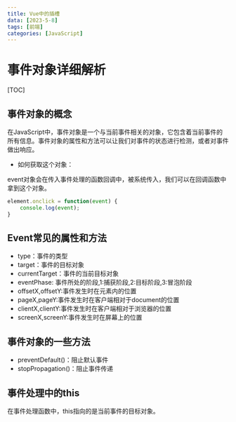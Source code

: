 ```yaml
---
title: Vue中的插槽
data: [2023-5-8]
tags: [前端]
categories: [JavaScript]
---
```

# 事件对象详细解析

[TOC]

## 事件对象的概念
在JavaScript中，事件对象是一个与当前事件相关的对象，它包含着当前事件的所有信息。事件对象的属性和方法可以让我们对事件的状态进行检测，或者对事件做出响应。

- 如何获取这个对象：

event对象会在传入事件处理的函数回调中，被系统传入，我们可以在回调函数中拿到这个对象。
    
```js
element.onclick = function(event) {
    console.log(event);
}
```

## Event常见的属性和方法

- type：事件的类型
- target：事件的目标对象
- currentTarget：事件的当前目标对象
- eventPhase: 事件所处的阶段,1:捕获阶段,2:目标阶段,3:冒泡阶段
- offsetX,offsetY:事件发生时在元素内的位置
- pageX,pageY:事件发生时在客户端相对于document的位置
- clientX,clientY:事件发生时在客户端相对于浏览器的位置
- screenX,screenY:事件发生时在屏幕上的位置

## 事件对象的一些方法

- preventDefault()：阻止默认事件
- stopPropagation()：阻止事件传递

## 事件处理中的this

在事件处理函数中，this指向的是当前事件的目标对象。